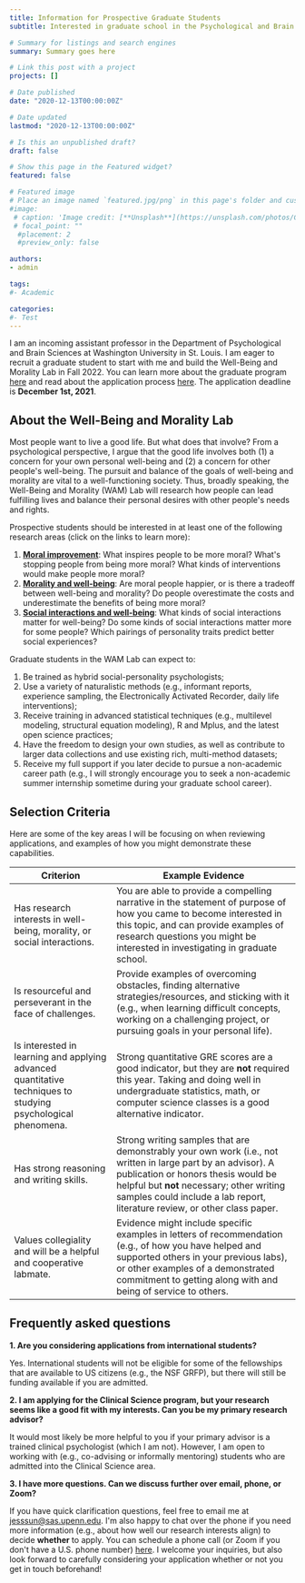 ```yaml
---
title: Information for Prospective Graduate Students
subtitle: Interested in graduate school in the Psychological and Brain Sciences? Find out if we might be a good fit!

# Summary for listings and search engines
summary: Summary goes here

# Link this post with a project
projects: []

# Date published
date: "2020-12-13T00:00:00Z"

# Date updated
lastmod: "2020-12-13T00:00:00Z"

# Is this an unpublished draft?
draft: false

# Show this page in the Featured widget?
featured: false

# Featured image
# Place an image named `featured.jpg/png` in this page's folder and customize its options here.
#image:
 # caption: 'Image credit: [**Unsplash**](https://unsplash.com/photos/CpkOjOcXdUY)'
 # focal_point: ""
  #placement: 2
  #preview_only: false

authors:
- admin

tags:
#- Academic

categories:
#- Test
---
```

I am an incoming assistant professor in the Department of Psychological and Brain Sciences at Washington University in St. Louis. I am eager to recruit a graduate student to start with me and build the Well-Being and Morality Lab in Fall 2022. You can learn more about the graduate program [here](https://psych.wustl.edu/graduate-program) and read about the application process [here](https://psych.wustl.edu/apply). The application deadline is **December 1st, 2021**.

## About the Well-Being and Morality Lab

Most people want to live a good life. But what does that involve? From a psychological perspective, I argue that the good life involves both (1) a concern for your own personal well-being and (2) a concern for other people's well-being. The pursuit and balance of the goals of well-being and morality are vital to a well-functioning society. Thus, broadly speaking, the Well-Being and Morality (WAM) Lab will research how people can lead fulfilling lives and balance their personal desires with other people's needs and rights.

Prospective students should be interested in at least one of the following research areas (click on the links to learn more):

1. [**Moral improvement**](https://jessiesun.me/research/moralimprovement/): What inspires people to be more moral? What's stopping people from being more moral? What kinds of interventions would make people more moral?
2. [**Morality and well-being**](https://jessiesun.me/research/moralitywellbeing/): Are moral people happier, or is there a tradeoff between well-being and morality? Do people overestimate the costs and underestimate the benefits of being more moral?
3. [**Social interactions and well-being**](https://jessiesun.me/research/socialinteractions/): What kinds of social interactions matter for well-being? Do some kinds of social interactions matter more for some people? Which pairings of personality traits predict better social experiences?

Graduate students in the WAM Lab can expect to:

1. Be trained as hybrid social-personality psychologists;
2. Use a variety of naturalistic methods (e.g., informant reports, experience sampling, the Electronically Activated Recorder, daily life interventions);
3. Receive training in advanced statistical techniques (e.g., multilevel modeling, structural equation modeling), R and Mplus, and the latest open science practices;
4. Have the freedom to design your own studies, as well as contribute to larger data collections and use existing rich, multi-method datasets;
5. Receive my full support if you later decide to pursue a non-academic career path (e.g., I will strongly encourage you to seek a non-academic summer internship sometime during your graduate school career).

## Selection Criteria

Here are some of the key areas I will be focusing on when reviewing applications, and examples of how you might demonstrate these capabilities.

| Criterion      | Example Evidence |
| ----------- | ----------- |
| Has research interests in well-being, morality, or social interactions.      | You are able to provide a compelling narrative in the statement of purpose of how you came to become interested in this topic, and can provide examples of research questions you might be interested in investigating in graduate school.       |
| Is resourceful and perseverant in the face of challenges.   | Provide examples of overcoming obstacles, finding alternative strategies/resources, and sticking with it (e.g., when learning difficult concepts, working on a challenging project, or pursuing goals in your personal life).      |
| Is interested in learning and applying advanced quantitative techniques to studying psychological phenomena.    | Strong quantitative GRE scores are a good indicator, but they are **not** required this year. Taking and doing well in undergraduate statistics, math, or computer science classes is a good alternative indicator. |
| Has strong reasoning and writing skills.   | Strong writing samples that are demonstrably your own work (i.e., not written in large part by an advisor). A publication or honors thesis would be helpful but **not** necessary; other writing samples could include a lab report, literature review, or other class paper.       |
| Values collegiality and will be a helpful and cooperative labmate.   | Evidence might include specific examples in letters of recommendation (e.g., of how you have helped and supported others in your previous labs), or other examples of a demonstrated commitment to getting along with and being of service to others.      |

## Frequently asked questions

**1. Are you considering applications from international students?**

Yes. International students will not be eligible for some of the fellowships that are available to US citizens (e.g., the NSF GRFP), but there will still be funding available if you are admitted.

**2. I am applying for the Clinical Science program, but your research seems like a good fit with my interests. Can you be my primary research advisor?**

It would most likely be more helpful to you if your primary advisor is a trained clinical psychologist (which I am not). However, I am open to working with (e.g., co-advising or informally mentoring) students who are admitted into the Clinical Science area.

**3. I have more questions. Can we discuss further over email, phone, or Zoom?**

If you have quick clarification questions, feel free to email me at jesssun@sas.upenn.edu. I'm also happy to chat over the phone if you need more information (e.g., about how well our research interests align) to decide **whether** to apply. You can schedule a phone call (or Zoom if you don't have a U.S. phone number) [here](https://calendly.com/jessiesunpsych/15min). I welcome your inquiries, but also look forward to carefully considering your application whether or not you get in touch beforehand!